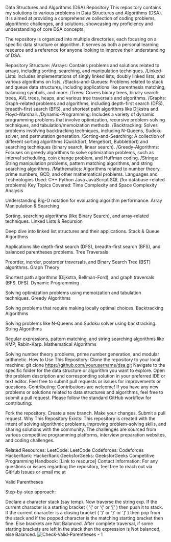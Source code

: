 Data Structures and Algorithms (DSA) Repository
This repository contains my solutions to various problems in Data Structures and Algorithms (DSA). It is aimed at providing a comprehensive collection of coding problems, algorithmic challenges, and solutions, showcasing my proficiency and understanding of core DSA concepts.

The repository is organized into multiple directories, each focusing on a specific data structure or algorithm. It serves as both a personal learning resource and a reference for anyone looking to improve their understanding of DSA.

Repository Structure:
/Arrays: Contains problems and solutions related to arrays, including sorting, searching, and manipulation techniques.
/Linked-Lists: Includes implementations of singly linked lists, doubly linked lists, and various algorithms on lists.
/Stacks-and-Queues: Problems related to stack and queue data structures, including applications like parenthesis matching, balancing symbols, and more.
/Trees: Covers binary trees, binary search trees, AVL trees, heaps, and various tree traversals and algorithms.
/Graphs: Graph-related problems and algorithms, including depth-first search (DFS), breadth-first search (BFS), and shortest path algorithms like Dijkstra and Floyd-Warshall.
/Dynamic-Programming: Includes a variety of dynamic programming problems that involve optimization, recursive problem-solving techniques, and tabulation/memoization methods.
/Backtracking: Solves problems involving backtracking techniques, including N-Queens, Sudoku solver, and permutation generation.
/Sorting-and-Searching: A collection of different sorting algorithms (QuickSort, MergeSort, BubbleSort) and searching techniques (binary search, linear search).
/Greedy-Algorithms: Focuses on greedy algorithms to solve optimization problems, such as interval scheduling, coin change problem, and Huffman coding.
/Strings: String manipulation problems, pattern matching algorithms, and string searching algorithms.
/Mathematics: Algorithms related to number theory, prime numbers, GCD, and other mathematical problems.
Languages and Technologies Used:
C++
Python
Java
JavaScript
SQL (for database-related problems)
Key Topics Covered:
Time Complexity and Space Complexity Analysis

Understanding Big-O notation for evaluating algorithm performance.
Array Manipulation & Searching

Sorting, searching algorithms (like Binary Search), and array-related techniques.
Linked Lists & Recursion

Deep dive into linked list structures and their applications.
Stack & Queue Algorithms

Applications like depth-first search (DFS), breadth-first search (BFS), and balanced parentheses problems.
Tree Traversals

Preorder, inorder, postorder traversals, and Binary Search Tree (BST) algorithms.
Graph Theory

Shortest path algorithms (Dijkstra, Bellman-Ford), and graph traversals (BFS, DFS).
Dynamic Programming

Solving optimization problems using memoization and tabulation techniques.
Greedy Algorithms

Solving problems that require making locally optimal choices.
Backtracking Algorithms

Solving problems like N-Queens and Sudoku solver using backtracking.
String Algorithms

Regular expressions, pattern matching, and string searching algorithms like KMP, Rabin-Karp.
Mathematical Algorithms

Solving number theory problems, prime number generation, and modular arithmetic.
How to Use This Repository:
Clone the repository to your local machine:
git clone https://github.com/yourusername/dsa.git
Navigate to the specific folder for the data structure or algorithm you want to explore.
Open the problem description and corresponding solution in your preferred IDE or text editor.
Feel free to submit pull requests or issues for improvements or questions.
Contributing:
Contributions are welcome! If you have any new problems or solutions related to data structures and algorithms, feel free to submit a pull request. Please follow the standard GitHub workflow for contributing:

Fork the repository.
Create a new branch.
Make your changes.
Submit a pull request.
Why This Repository Exists:
This repository is created with the intent of solving algorithmic problems, improving problem-solving skills, and sharing solutions with the community. The challenges are sourced from various competitive programming platforms, interview preparation websites, and coding challenges.

Related Resources:
LeetCode: LeetCode
Codeforces: Codeforces
HackerRank: HackerRank
GeeksforGeeks: GeeksforGeeks
Competitive Programming Handbook: [Link to resource]
Contact Information:
For any questions or issues regarding the repository, feel free to reach out via GitHub Issues or email me at


Valid Parentheses

Step-by-step approach:

Declare a character stack (say temp).
Now traverse the string exp. 
If the current character is a starting bracket ( ‘(‘ or ‘{‘  or ‘[‘ ) then push it to stack.
If the current character is a closing bracket ( ‘)’ or ‘}’ or ‘]’ ) then pop from the stack and if the popped character is the matching starting bracket then fine.
Else brackets are Not Balanced.
After complete traversal, if some starting brackets are left in the stack then the expression is Not balanced, else Balanced.
![Check-Valid-Parentheses - 1](https://github.com/user-attachments/assets/d6377b43-58f2-43c2-a58d-ca3d02dbc440)

